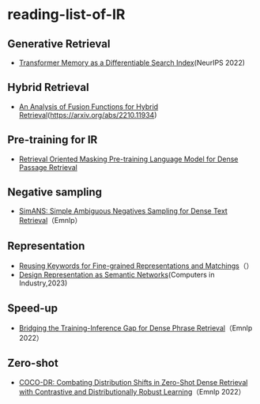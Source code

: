 # reading-list-of-IR

## Generative Retrieval
- [Transformer Memory as a Differentiable Search Index](https://arxiv.org/abs/2202.06991)(NeurIPS 2022)

## Hybrid Retrieval
- [An Analysis of Fusion Functions for Hybrid Retrieval](https://arxiv.org/abs/2210.11773)(https://arxiv.org/abs/2210.11934)

## Pre-training for IR
- [Retrieval Oriented Masking Pre-training Language Model for Dense Passage Retrieval](https://arxiv.org/abs/2210.15133)


## Negative sampling
- [SimANS: Simple Ambiguous Negatives Sampling for Dense Text Retrieval](https://arxiv.org/abs/2210.11773)（Emnlp）

## Representation
- [Reusing Keywords for Fine-grained Representations and Matchings](https://arxiv.org/abs/2210.11806)（）
- [Design Representation as Semantic Networks](https://arxiv.org/abs/2210.11533)(Computers in Industry,2023)

## Speed-up
- [Bridging the Training-Inference Gap for Dense Phrase Retrieval](https://arxiv.org/abs/2210.13678)（Emnlp 2022）

## Zero-shot
- [COCO-DR: Combating Distribution Shifts in Zero-Shot Dense Retrieval with Contrastive and Distributionally Robust Learning](https://arxiv.org/abs/2210.15212)（Emnlp 2022）
